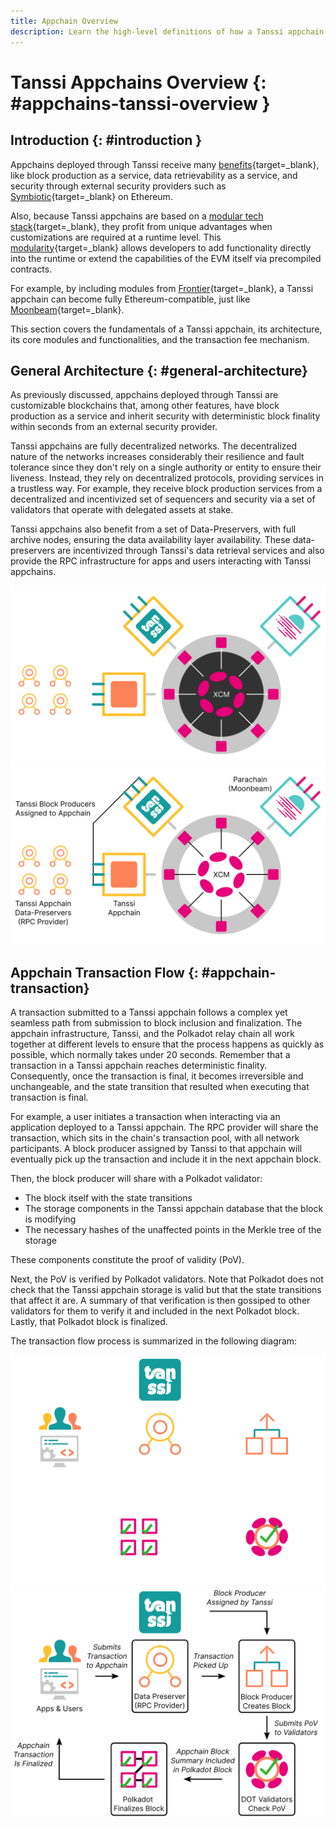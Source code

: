 ```yaml
---
title: Appchain Overview
description: Learn the high-level definitions of how a Tanssi appchain works, its architecture, and its block production as a service mechanism with deterministic finality.
---
```


# Tanssi Appchains Overview {: #appchains-tanssi-overview }

## Introduction {: #introduction }

Appchains deployed through Tanssi receive many [benefits](/learn/tanssi/overview/#what-tanssi-provides){target=\_blank}, like block production as a service, data retrievability as a service, and security through external security providers such as [Symbiotic](https://symbiotic.fi/){target=\_blank} on Ethereum.

Also, because Tanssi appchains are based on a [modular tech stack](/learn/framework/){target=\_blank}, they profit from unique advantages when customizations are required at a runtime level. This [modularity](/learn/framework/modules/){target=\_blank} allows developers to add functionality directly into the runtime or extend the capabilities of the EVM itself via precompiled contracts.

For example, by including modules from [Frontier](https://github.com/paritytech/frontier){target=\_blank}, a Tanssi appchain can become fully Ethereum-compatible, just like [Moonbeam](https://moonbeam.network){target=\_blank}.

This section covers the fundamentals of a Tanssi appchain, its architecture, its core modules and functionalities, and the transaction fee mechanism.

## General Architecture {: #general-architecture}

As previously discussed, appchains deployed through Tanssi are customizable blockchains that, among other features, have block production as a service and inherit security with deterministic block finality within seconds from an external security provider. 

Tanssi appchains are fully decentralized networks. The decentralized nature of the networks increases considerably their resilience and fault tolerance since they don't rely on a single authority or entity to ensure their liveness. Instead, they rely on decentralized protocols, providing services in a trustless way. For example, they receive block production services from a decentralized and incentivized set of sequencers and security via a set of validators that operate with delegated assets at stake.

Tanssi appchains also benefit from a set of Data-Preservers, with full archive nodes, ensuring the data availability layer availability. These data-preservers are incentivized through Tanssi's data retrieval services and also provide the RPC infrastructure for apps and users interacting with Tanssi appchains.

![Appchain Architecture Overview](/images/learn/appchains/overview/dark-overview-1.webp#only-dark)
![Appchain Architecture Overview](/images/learn/appchains/overview/light-overview-1.webp#only-light)

## Appchain Transaction Flow {: #appchain-transaction}

A transaction submitted to a Tanssi appchain follows a complex yet seamless path from submission to block inclusion and finalization. The appchain infrastructure, Tanssi, and the Polkadot relay chain all work together at different levels to ensure that the process happens as quickly as possible, which normally takes under 20 seconds. Remember that a transaction in a Tanssi appchain reaches deterministic finality. Consequently, once the transaction is final, it becomes irreversible and unchangeable, and the state transition that resulted when executing that transaction is final.

For example, a user initiates a transaction when interacting via an application deployed to a Tanssi appchain. The RPC provider will share the transaction, which sits in the chain's transaction pool, with all network participants. A block producer assigned by Tanssi to that appchain will eventually pick up the transaction and include it in the next appchain block.

Then, the block producer will share with a Polkadot validator:

- The block itself with the state transitions
- The storage components in the Tanssi appchain database that the block is modifying
- The necessary hashes of the unaffected points in the Merkle tree of the storage

These components constitute the proof of validity (PoV).

Next, the PoV is verified by Polkadot validators. Note that Polkadot does not check that the Tanssi appchain storage is valid but that the state transitions that affect it are. A summary of that verification is then gossiped to other validators for them to verify it and included in the next Polkadot block. Lastly, that Polkadot block is finalized.

The transaction flow process is summarized in the following diagram:

![Path of a Tanssi Appchain Block in Tanssi & Polkadot](/images/learn/appchains/overview/dark-overview-2.webp#only-dark)
![Path of a Tanssi Appchain Block in Tanssi & Polkadot](/images/learn/appchains/overview/light-overview-2.webp#only-light)

